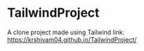 # TailwindProject
A clone project made using Tailwind 
link: https://krshivam04.github.io/TailwindProject/
